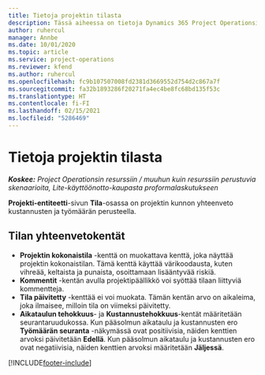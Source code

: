 ```yaml
---
title: Tietoja projektin tilasta
description: Tässä aiheessa on tietoja Dynamics 365 Project Operationsin projekteille määritetystä tilasta.
author: ruhercul
manager: Annbe
ms.date: 10/01/2020
ms.topic: article
ms.service: project-operations
ms.reviewer: kfend
ms.author: ruhercul
ms.openlocfilehash: fc9b107507008fd2381d3669552d754d2c867a7f
ms.sourcegitcommit: fa32b1893286f20271fa4ec4be8fc68bd135f53c
ms.translationtype: HT
ms.contentlocale: fi-FI
ms.lasthandoff: 02/15/2021
ms.locfileid: "5286469"
---
```

# <a name="understand-project-status"></a>Tietoja projektin tilasta

_**Koskee:** Project Operationsin resurssiin / muuhun kuin resurssiin perustuvia skenaarioita, Lite-käyttöönotto-kaupasta proformalaskutukseen_


**Projekti-entiteetti**-sivun **Tila**-osassa on projektin kunnon yhteenveto kustannusten ja työmäärän perusteella.


## <a name="status-summary-fields"></a>Tilan yhteenvetokentät

- **Projektin kokonaistila** -kenttä on muokattava kenttä, joka näyttää projektin kokonaistilan. Tämä kenttä käyttää värikoodausta, kuten vihreää, keltaista ja punaista, osoittamaan lisääntyvää riskiä. 
- **Kommentit** -kentän avulla projektipäällikkö voi syöttää tilaan liittyviä kommentteja. 
- **Tila päivitetty** -kenttää ei voi muokata. Tämän kentän arvo on aikaleima, joka ilmaisee, milloin tila on viimeksi päivitetty.
- **Aikataulun tehokkuus**- ja **Kustannustehokkuus**-kentät määritetään seurantaruudukossa. Kun pääsolmun aikataulu ja kustannusten ero **Työmäärän seuranta** -näkymässä ovat positiivisia, näiden kenttien arvoksi päivitetään **Edellä**. Kun pääsolmun aikataulu ja kustannusten ero ovat negatiivisia, näiden kenttien arvoksi määritetään **Jäljessä**.


[!INCLUDE[footer-include](../includes/footer-banner.md)]